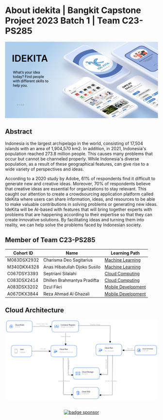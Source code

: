 # About idekita | Bangkit Capstone Project 2023 Batch 1 | Team C23-PS285

<img alt="mockup" src="https://github.com/idekita/.github/blob/main/profile/mockup.png"><br>

## Abstract
Indonesia is the largest archipelago in the world, consisting of 17,504 islands with an area of 1,904,570 km2. In addition, in 2021, Indonesia's population reached 273.8 million people. This causes many problems that occur but cannot be channeled properly. While Indonesia's diverse population, as a result of these geographical features, can give rise to a wide variety of perspectives and ideas.  

According to a 2020 study by Adobe, 61% of respondents find it difficult to generate new and creative ideas. Moreover, 70% of respondents believe that creative ideas are essential for organizations to stay relevant. This caught our attention to create a crowdsourcing application platform called  IdeKita where users can share information, ideas, and resources to be able to make valuable contributions in solving problems or generating new ideas.  IdeKita will be AI-based with features that will bring together experts with problems that are happening according to their expertise so that they can create innovative solutions. By facilitating ideas and turning them into reality, we can help solve the problems faced by Indonesian society.


## Member of Team C23-PS285
| Cohort ID | Name | Learning Path |
|---------|---------|---------|
|M083DSX2932|Charisma Deo Sagitarius|[Machine Learning](https://github.com/idekita/machine-learning)|
|M340DKX4328|Anas Hibatullah Djoko Susilo|[Machine Learning](https://github.com/idekita/machine-learning)|
|C067DSY3393|Septriani Silalahi|[Cloud Computing](https://github.com/idekita/cloud-computing)|
|C083DSX2414|Dhillen Brahmantya Pradifta|[Cloud Computing](https://github.com/idekita/cloud-computing)|
|A083DSX3202|Dzul Fikri|[Mobile Development](https://github.com/idekita/mobile-development)|
|A067DKX3844|Reza Ahmad Al Ghazali|[Mobile Development](https://github.com/idekita/mobile-development)|'

## Cloud Architecture
<img alt="mockup" src="https://github.com/idekita/.github/blob/main/profile/Cloud-Architecture.png"><br>

## 
<p align="center">
    <a href="https://saweria.co/idekita"><img alt="badge sponsor" src="https://img.shields.io/badge/sponsor-30363D?style=for-the-badge&logo=GitHub-Sponsors&logoColor=#white"></a>
</p>
